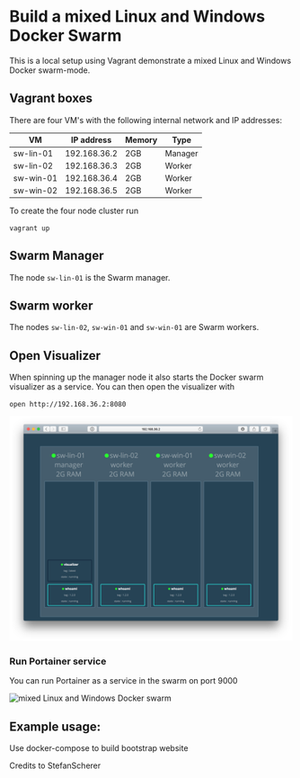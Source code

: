 # Build a mixed Linux and Windows Docker Swarm

This is a local setup using Vagrant demonstrate a mixed Linux and Windows Docker swarm-mode.

## Vagrant boxes

There are four VM's with the following internal network and IP addresses:

| VM        | IP address   | Memory | Type    |
|-----------|--------------|--------|---------|
| sw-lin-01 | 192.168.36.2 | 2GB    | Manager |
| sw-lin-02 | 192.168.36.3 | 2GB    | Worker  |
| sw-win-01 | 192.168.36.4 | 2GB    | Worker  |
| sw-win-02 | 192.168.36.5 | 2GB    | Worker  |

To create the four node cluster run

```
vagrant up
```



## Swarm Manager

The node `sw-lin-01` is the Swarm manager.

## Swarm worker

The nodes `sw-lin-02`, `sw-win-01` and `sw-win-01` are Swarm workers.

## Open Visualizer

When spinning up the manager node it also starts the Docker swarm visualizer as a service. You can then open the visualizer with

```
open http://192.168.36.2:8080
```

![mixed Linux and Windows Docker swarm](images/mixed-swarm.png)

### Run Portainer service

You can run Portainer as a service in the swarm on port 9000  

![mixed Linux and Windows Docker swarm](images/visualizer-portainer.gif)

## Example usage: 
Use docker-compose to build bootstrap website


Credits to StefanScherer